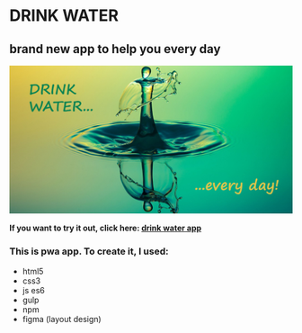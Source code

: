 # DRINK WATER
## brand new app to help you every day

![water drop with app name](github/cover.jpg)


**If you want to try it out, click here: [drink water app](https://ulakrawczyk.github.io/drink-water/)**

### This is pwa app. To create it, I used:
* html5
* css3
* js es6
* gulp
* npm
* figma (layout design)
